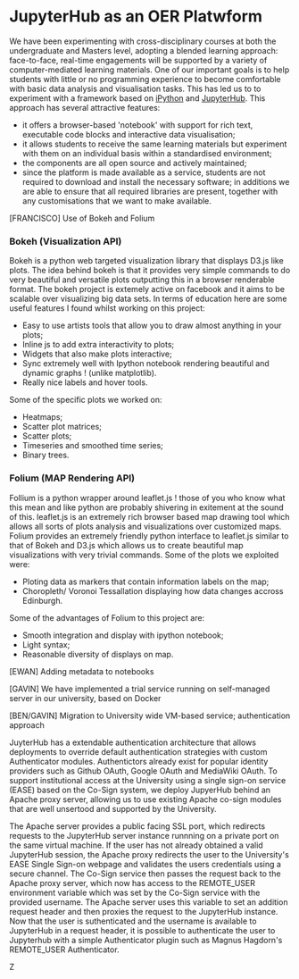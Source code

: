 # JupyterHub as an OER Platwform

We have been experimenting with cross-disciplinary courses at both the undergraduate and Masters level, adopting a blended learning approach: face-to-face, real-time engagements will be supported by a variety of computer-mediated learning materials. One of our important goals is to help students with little or no programming experience to become comfortable with basic data analysis and visualisation tasks. This has led us to
 to experiment with a framework based on [iPython](http://ipython.org) and [JupyterHub](https://github.com/jupyter/jupyterhub). This approach has several attractive features:

* it offers a browser-based 'notebook' with support for rich text, executable code blocks and interactive data visualisation;
* it allows students to receive the same learning materials but experiment with them on an individual basis within a standardised environment;
* the components are all open source and actively maintained;
* since the platform is made available as a service, students are not required to download and install the necessary software; in additions we are able to ensure that all required libraries are present, together with any customisations that we want to make available.

[FRANCISCO] Use of Bokeh and Folium

### Bokeh (Visualization API)
Bokeh is a python web targeted visualization library that displays D3.js like plots. The idea behind bokeh is that it provides very simple commands to do very beautiful and versatile plots outputting this in a browser renderable format. The bokeh project is extemely active on facebook and it aims to be scalable over visualizing big data sets. In terms of education here are some useful features I found whilst working on this project:

* Easy to use artists tools that allow you to draw almost anything in your plots;
* Inline js to add extra interactivity to plots;
* Widgets that also make plots interactive;
* Sync extremely well with Ipython notebook rendering beautiful and dynamic graphs ! (unlike matplotlib).
* Really nice labels and hover tools.

Some of the specific plots we worked on:
* Heatmaps;
* Scatter plot matrices;
* Scatter plots;
* Timeseries and smoothed time series;
* Binary trees.

### Folium (MAP Rendering API)

Follium is a python wrapper around leaflet.js ! those of you who know what this mean and like python are probably shivering in exitement at the sound of this. leaflet.js is an extremely rich browser based map drawing tool which allows all sorts of plots analysis and visualizations over customized maps.  Folium provides an extremely friendly python interface to leaflet.js similar to that of Bokeh and D3.js which allows us to create beautiful map visualizations with very trivial commands.  Some of the plots we exploited were:

* Ploting data as markers that contain information labels on the map;
* Choropleth/ Voronoi Tessallation displaying how data changes accross Edinburgh.

Some of the advantages of Folium to this project are:
* Smooth integration and display with ipython notebook;
* Light syntax;
* Reasonable diversity of displays on map.


[EWAN] Adding metadata to notebooks

[GAVIN] We have implemented a trial service running on self-managed server in our university, based on Docker

[BEN/GAVIN] Migration to University wide VM-based service; authentication approach

JuyterHub has a extendable authentication architecture that allows deployments to override default authentication strategies with custom Authenticator modules.
Authentictors already exist for popular identity providers such as Github OAuth, Google OAuth and MediaWiki OAuth.
To support institutional access at the University using a single sign-on service (EASE) based on the Co-Sign system, we deploy JupyerHub behind an Apache proxy server, allowing us to use existing Apache co-sign modules that are well unsertood and supported by the University.

The Apache server provides a public facing SSL port, which redirects requests to the JupyterHub server instance runnning on a private port on the same virtual machine. If the user has not already obtained a valid JupyterHub session, the Apache proxy redirects the user to the University's EASE Single Sign-on webpage and validates the users credentials using a secure channel. The Co-Sign service then passes the request back to the Apache proxy server, which now has access to the REMOTE_USER environment variable which was set by the Co-Sign service with the provided username. The Apache server uses this variable to set an addition request header and then proxies the request to the JupyterHub instance. Now that the user is suthenticated and the username is available to JupyterHub in a request header, it is possible to authenticate the user to Jupyterhub with a simple Authenticator plugin such as Magnus Hagdorn's REMOTE_USER Authenticator.  

  
 Z
